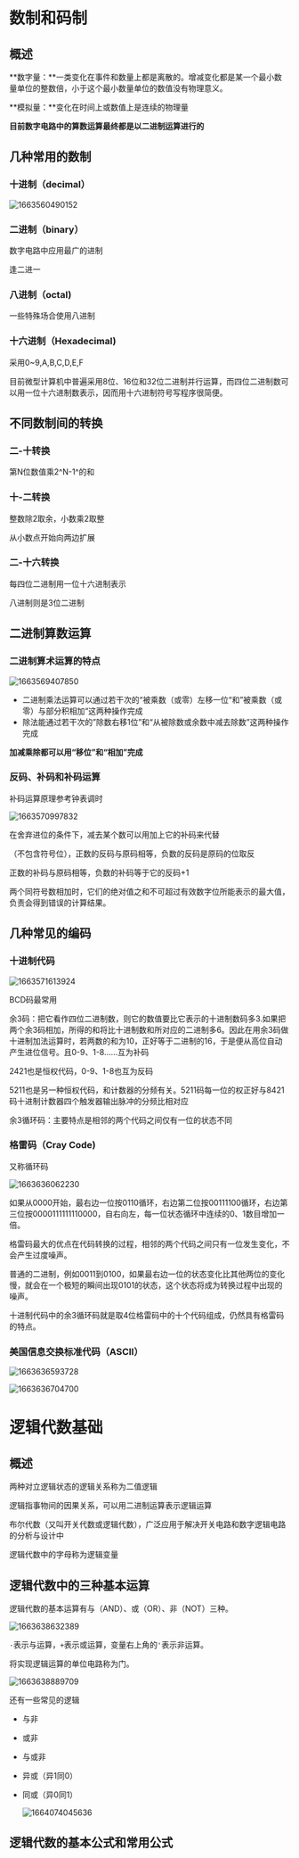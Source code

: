 # 数制和码制

## 概述

**数字量：**一类变化在事件和数量上都是离散的。增减变化都是某一个最小数量单位的整数倍，小于这个最小数量单位的数值没有物理意义。

**模拟量：**变化在时间上或数值上是连续的物理量

**目前数字电路中的算数运算最终都是以二进制运算进行的**

## 几种常用的数制

### 十进制（decimal）



![1663560490152](G:\typoraimg\img\1663560490152.png)

### 二进制（binary）

数字电路中应用最广的进制

逢二进一

### 八进制（octal)

一些特殊场合使用八进制

### 十六进制（Hexadecimal)

采用0\~9,A,B,C,D,E,F



目前微型计算机中普遍采用8位、16位和32位二进制并行运算，而四位二进制数可以用一位十六进制数表示，因而用十六进制符号写程序很简便。

## 不同数制间的转换

### 二-十转换

第N位数值乘2^N-1^的和

### 十-二转换

整数除2取余，小数乘2取整

从小数点开始向两边扩展

### 二-十六转换

每四位二进制用一位十六进制表示

八进制则是3位二进制

## 二进制算数运算

### 二进制算术运算的特点

![1663569407850](G:\typoraimg\img\1663569407850.png)

- 二进制乘法运算可以通过若干次的“被乘数（或零）左移一位“和”被乘数（或零）与部分积相加“这两种操作完成
- 除法能通过若干次的”除数右移1位”和“从被除数或余数中减去除数”这两种操作完成

**加减乘除都可以用“移位”和“相加”完成**

### 反码、补码和补码运算

补码运算原理参考钟表调时

![1663570997832](G:\typoraimg\img\1663570997832.png)

在舍弃进位的条件下，减去某个数可以用加上它的补码来代替

（不包含符号位），正数的反码与原码相等，负数的反码是原码的位取反

正数的补码与原码相等，负数的补码等于它的反码+1

两个同符号数相加时，它们的绝对值之和不可超过有效数字位所能表示的最大值，负责会得到错误的计算结果。

## 几种常见的编码

### 十进制代码

![1663571613924](G:\typoraimg\img\1663571613924.png)

BCD码最常用

余3码：把它看作四位二进制数，则它的数值要比它表示的十进制数码多3.如果把两个余3码相加，所得的和将比十进制数和所对应的二进制多6。因此在用余3码做十进制加法运算时，若两数的和为10，正好等于二进制的16，于是便从高位自动产生进位信号。且0-9、1-8……互为补码

2421也是恒权代码，0-9、1-8也互为反码

5211也是另一种恒权代码，和计数器的分频有关。5211码每一位的权正好与8421码十进制计数器四个触发器输出脉冲的分频比相对应

余3循环码：主要特点是相邻的两个代码之间仅有一位的状态不同

### 格雷码（Cray Code)

又称循环码

![1663636062230](G:\typoraimg\img\1663636062230.png)

如果从0000开始，最右边一位按0110循环，右边第二位按00111100循环，右边第三位按0000111111110000，自右向左，每一位状态循环中连续的0、1数目增加一倍。

格雷码最大的优点在代码转换的过程，相邻的两个代码之间只有一位发生变化，不会产生过度噪声。

普通的二进制，例如0011到0100，如果最右边一位的状态变化比其他两位的变化慢，就会在一个极短的瞬间出现0101的状态，这个状态将成为转换过程中出现的噪声。

十进制代码中的余3循环码就是取4位格雷码中的十个代码组成，仍然具有格雷码的特点。

### 美国信息交换标准代码（ASCII）

![1663636593728](G:\typoraimg\img\1663636593728.png)

![1663636704700](G:\typoraimg\img\1663636704700.png)

# 逻辑代数基础

## 概述

两种对立逻辑状态的逻辑关系称为二值逻辑

逻辑指事物间的因果关系，可以用二进制运算表示逻辑运算

布尔代数（又叫开关代数或逻辑代数），广泛应用于解决开关电路和数字逻辑电路的分析与设计中

逻辑代数中的字母称为逻辑变量

## 逻辑代数中的三种基本运算

逻辑代数的基本运算有与（AND）、或（OR）、非（NOT）三种。

![1663638632389](G:\typoraimg\img\1663638632389.png)

`·`表示与运算，`+`表示或运算，变量右上角的`'`表示非运算。

将实现逻辑运算的单位电路称为门。

![1663638889709](G:\typoraimg\img\1663638889709.png)

还有一些常见的逻辑

- 与非

- 或非

- 与或非

- 异或（异1同0）

- 同或（异0同1）

  ![1664074045636](G:\typoraimg\img\1664074045636.png)



## 逻辑代数的基本公式和常用公式









































